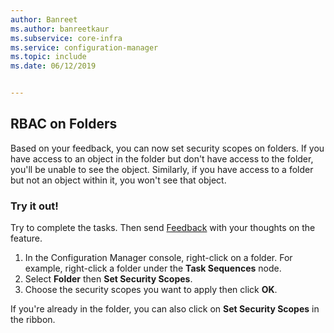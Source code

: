 ```yaml
---
author: Banreet
ms.author: banreetkaur
ms.subservice: core-infra
ms.service: configuration-manager
ms.topic: include
ms.date: 06/12/2019


---
```


## RBAC on Folders

Based on your feedback, you can now set security scopes on folders. If you have access to an object in the folder but don't have access to the folder, you'll be unable to see the object. Similarly, if you have access to a folder but not an object within it, you won't see that object. 

### Try it out!

Try to complete the tasks. Then send [Feedback](../../../../understand/product-feedback.md) with your thoughts on the feature.

1. In the Configuration Manager console, right-click on a folder. For example, right-click a folder under the **Task Sequences** node.
1. Select **Folder** then **Set Security Scopes**.
1. Choose the security scopes you want to apply then click **OK**.

If you're already in the folder, you can also click on **Set Security Scopes** in the ribbon.
